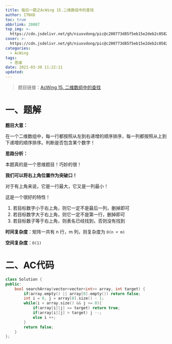 ```yaml
---
title: 每日一题之AcWing 15.二维数组中的查找
author: ITNXD
toc: true
abbrlink: 20007
top_img: >-
  https://cdn.jsdelivr.net/gh/niuxvdong/pic@c200773d85f5eb15e2deb2c05823538e4c5f2fe8/2021/03/21/2efbc4cb93b487fd05b4faaa113a1b7d.png
cover: >-
  https://cdn.jsdelivr.net/gh/niuxvdong/pic@c200773d85f5eb15e2deb2c05823538e4c5f2fe8/2021/03/21/2efbc4cb93b487fd05b4faaa113a1b7d.png
categories:
  - AcWing
tags:
  - 思维
date: 2021-03-30 11:22:11
updated:
---
```






> 题目链接：[AcWing 15. 二维数组中的查找](https://www.acwing.com/problem/content/16/)





# 一、题解





**题目大意：**

在一个二维数组中，每一行都按照从左到右递增的顺序排序，每一列都按照从上到下递增的顺序排序。判断是否包含某个数字！



**思路分析：**



本题真的是一个思维题目！巧妙的很！

**我们可以将右上角位置作为突破口！**



对于有上角来说，它是一行最大，它又是一列最小！



这是一个很好的特性！





1. 若目标数字小于右上角，则它一定不是最后一列，删掉即可
2. 若目标数字大于右上角，则它一定不是第一行，删掉即可
3. 若目标数子等于右上角，则表名已经找到，否则没有找到





**时间复杂度**：矩阵一共有 n 行，m 列，则复杂度为 `O(n + m)`

**空间复杂度**：`O(1)`











# 二、AC代码





```c++
class Solution {
public:
    bool searchArray(vector<vector<int>> array, int target) {
        if(array.empty() || array[0].empty()) return false;
        int i = 0, j = array[0].size() - 1;
        while(i < array.size() && j >= 0){
            if(array[i][j] == target) return true;
            if(array[i][j] > target) j --;
            else i ++;
        }
        return false;
    }
};
```





